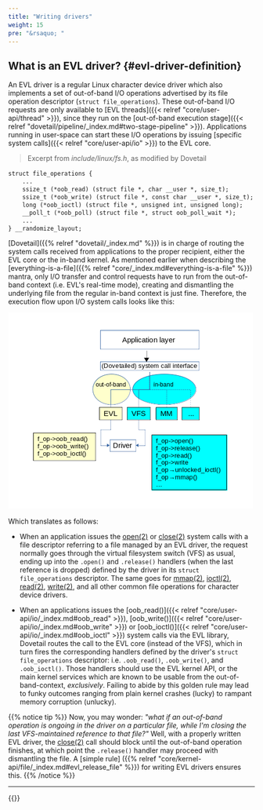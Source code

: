 ```yaml
---
title: "Writing drivers"
weight: 15
pre: "&rsaquo; "
---
```


## What is an EVL driver? {#evl-driver-definition}

An EVL driver is a regular Linux character device driver which also
implements a set of out-of-band I/O operations advertised by its file
operation descriptor (`struct file_operations`). These out-of-band I/O
requests are only available to [EVL threads]({{< relref
"core/user-api/thread" >}}), since they run on the [out-of-band
execution stage]({{< relref
"dovetail/pipeline/_index.md#two-stage-pipeline" >}}). Applications
running in user-space can start these I/O operations by issuing
[specific system calls]({{< relref "core/user-api/io" >}}) to the EVL
core.

> Excerpt from _include/linux/fs.h_, as modified by Dovetail
```
struct file_operations {
	...
	ssize_t (*oob_read) (struct file *, char __user *, size_t);
	ssize_t (*oob_write) (struct file *, const char __user *, size_t);
	long (*oob_ioctl) (struct file *, unsigned int, unsigned long);
	__poll_t (*oob_poll) (struct file *, struct oob_poll_wait *);
	...
} __randomize_layout;
```

[Dovetail]({{% relref "dovetail/_index.md" %}}) is in charge of
routing the system calls received from applications to the proper
recipient, either the EVL core or the in-band kernel.  As mentioned
earlier when describing the [everything-is-a-file]({{% relref
"core/_index.md#everything-is-a-file" %}}) mantra, only I/O transfer
and control requests have to run from the out-of-band context
(i.e. EVL's real-time mode), creating and dismantling the underlying
file from the regular in-band context is just fine. Therefore, the
execution flow upon I/O system calls looks like this:

![Alt text](/images/oob_calls.png "Out-of-band I/O handling")

Which translates as follows:

- When an application issues the
  [open(2)](http://man7.org/linux/man-pages/man2/open.2.html) or
  [close(2)](http://man7.org/linux/man-pages/man2/close.2.html) system
  calls with a file descriptor referring to a file managed by an EVL
  driver, the request normally goes through the virtual filesystem
  switch (VFS) as usual, ending up into the `.open()` and `.release()`
  handlers (when the last reference is dropped) defined by the driver
  in its `struct file_operations` descriptor. The same goes for
  [mmap(2)](http://man7.org/linux/man-pages/man2/mmap.2.html),
  [ioctl(2)](http://man7.org/linux/man-pages/man2/ioctl.2.html),
  [read(2)](http://man7.org/linux/man-pages/man2/read.2.html),
  [write(2)](http://man7.org/linux/man-pages/man2/write.2.html), and
  all other common file operations for character device drivers.

- When an applications issues the [oob_read()]({{< relref
  "core/user-api/io/_index.md#oob_read" >}}), [oob_write()]({{< relref
  "core/user-api/io/_index.md#oob_write" >}}) or [oob_ioctl()]({{<
  relref "core/user-api/io/_index.md#oob_ioctl" >}}) system calls via
  the EVL library, Dovetail routes the call to the EVL core (instead
  of the VFS), which in turn fires the corresponding handlers defined
  by the driver's `struct file_operations` descriptor: i.e.
  `.oob_read()`, `.oob_write()`, and `.oob_ioctl()`. Those handlers
  should use the EVL kernel API, or the main kernel services which are
  known to be usable from the out-of-band-context,
  _exclusively_. Failing to abide by this golden rule may lead to
  funky outcomes ranging from plain kernel crashes (lucky) to rampant
  memory corruption (unlucky).

{{% notice tip %}}
Now, you may wonder: _"what if an out-of-band operation is ongoing in
the driver on a particular file, while I'm closing the last
VFS-maintained reference to that file?"_ Well, with a properly written
EVL driver, the
[close(2)](http://man7.org/linux/man-pages/man2/close.2.html) call
should block until the out-of-band operation finishes, at which point
the `.release()` handler may proceed with dismantling the file. A
[simple rule] ({{% relref
"core/kernel-api/file/_index.md#evl_release_file" %}}) for writing EVL
drivers ensures this.
{{% /notice %}}

---

{{<lastmodified>}}
